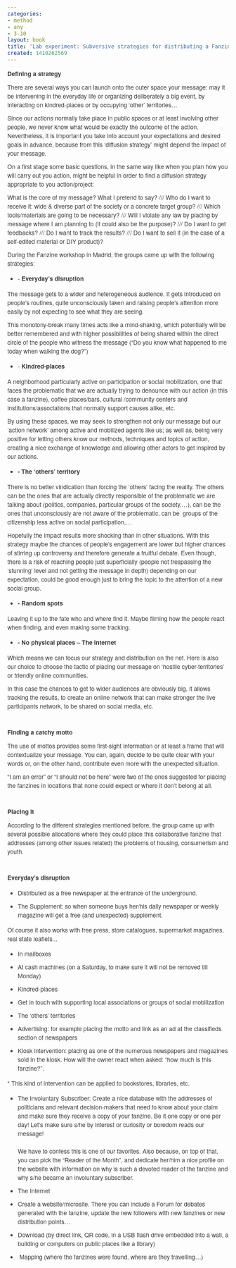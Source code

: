 ```yaml
---
categories:
- method
- any
- 3-10
layout: book
title: 'Lab experiment: Subversive strategies for distributing a Fanzine'
created: 1410262569
---
```

<p style="margin: 0px 0px 10px; padding: 0px; border: 0px; font-family: 'Helvetica Neue', Helvetica, Arial, sans-serif; line-height: 20px; font-size: 13.63636302947998px; vertical-align: baseline; color: rgb(59, 59, 59);"><strong>Defining a strategy</strong></p>
<p style="margin: 0px 0px 10px; padding: 0px; border: 0px; font-family: 'Helvetica Neue', Helvetica, Arial, sans-serif; line-height: 20px; font-size: 13.63636302947998px; vertical-align: baseline; color: rgb(59, 59, 59);">There are several ways you can launch onto the outer space your message: may it be intervening in the everyday life or organizing deliberately a big event, by interacting on kindred-places or by occupying ‘other’ territories…</p>
<p style="margin: 0px 0px 10px; padding: 0px; border: 0px; font-family: 'Helvetica Neue', Helvetica, Arial, sans-serif; line-height: 20px; font-size: 13.63636302947998px; vertical-align: baseline; color: rgb(59, 59, 59);">Since our actions normally take place in public spaces or at least involving other people, we never know what would be exactly the outcome of the action. Nevertheless, it is important you take into account your expectations and desired goals in advance, because from this ‘diffusion strategy’ might depend the impact of your message.</p>
<p style="margin: 0px 0px 10px; padding: 0px; border: 0px; font-family: 'Helvetica Neue', Helvetica, Arial, sans-serif; line-height: 20px; font-size: 13.63636302947998px; vertical-align: baseline; color: rgb(59, 59, 59);">On a first stage some basic questions, in the same way like when you plan how you will carry out you action, might be helpful in order to find a diffusion strategy appropriate to you action/project:</p>
<p style="margin: 0px 0px 10px; padding: 0px; border: 0px; font-family: 'Helvetica Neue', Helvetica, Arial, sans-serif; line-height: 20px; font-size: 13.63636302947998px; vertical-align: baseline; color: rgb(59, 59, 59);">What is the core of my message? What I pretend to say? /// Who do I want to receive it: wide &amp; diverse part of the society or a concrete target group? /// Which tools/materials are going to be necessary? /// Will I violate any law by placing by message where I am planning to (it could also be the purpose)? /// Do I want to get feedbacks? /// Do I want to track the results? /// Do I want to sell it (in the case of a self-edited material or DIY product)?</p>
<p style="margin: 0px 0px 10px; padding: 0px; border: 0px; font-family: 'Helvetica Neue', Helvetica, Arial, sans-serif; line-height: 20px; font-size: 13.63636302947998px; vertical-align: baseline; color: rgb(59, 59, 59);">During the Fanzine workshop in Madrid, the groups came up with the following strategies:</p>
<ul>
	<li style="margin: 0px 0px 10px; padding: 0px; border: 0px none; font-family: &quot;Helvetica Neue&quot;,Helvetica,Arial,sans-serif; line-height: 20px; font-size: 13.6364px; vertical-align: baseline; color: rgb(59, 59, 59);">-&nbsp;<strong style="margin: 0px; padding: 0px; border: 0px; font-family: inherit; font-style: inherit; font-variant: inherit; line-height: inherit; font-size: 13.63636302947998px; vertical-align: baseline;">Everyday’s disruption</strong></li>
</ul>
<p style="margin: 0px 0px 10px; padding: 0px; border: 0px; font-family: 'Helvetica Neue', Helvetica, Arial, sans-serif; line-height: 20px; font-size: 13.63636302947998px; vertical-align: baseline; color: rgb(59, 59, 59);">The message gets to a wider and heterogeneous audience. It gets introduced on people’s routines, quite unconsciously taken and raising people’s attention more easily by not expecting to see what they are seeing.</p>
<p style="margin: 0px 0px 10px; padding: 0px; border: 0px; font-family: 'Helvetica Neue', Helvetica, Arial, sans-serif; line-height: 20px; font-size: 13.63636302947998px; vertical-align: baseline; color: rgb(59, 59, 59);">This monotony-break many times acts like a mind-shaking, which potentially will be better remembered and with higher possibilities of being shared within the direct circle of the people who witness the message (“Do you know what happened to me today when walking the dog?”)</p>
<ul>
	<li style="margin: 0px 0px 10px; padding: 0px; border: 0px none; font-family: &quot;Helvetica Neue&quot;,Helvetica,Arial,sans-serif; line-height: 20px; font-size: 13.6364px; vertical-align: baseline; color: rgb(59, 59, 59);">-&nbsp;<strong style="margin: 0px; padding: 0px; border: 0px; font-family: inherit; font-style: inherit; font-variant: inherit; line-height: inherit; font-size: 13.63636302947998px; vertical-align: baseline;">Kindred-places&nbsp;</strong></li>
</ul>
<p style="margin: 0px 0px 10px; padding: 0px; border: 0px; font-family: 'Helvetica Neue', Helvetica, Arial, sans-serif; line-height: 20px; font-size: 13.63636302947998px; vertical-align: baseline; color: rgb(59, 59, 59);">A neighborhood particularly active on participation or social mobilization, one that faces the problematic that we are actually trying to denounce with our action (in this case a fanzine), coffee places/bars, cultural /community centers and institutions/associations that normally support causes alike, etc.</p>
<p style="margin: 0px 0px 10px; padding: 0px; border: 0px; font-family: 'Helvetica Neue', Helvetica, Arial, sans-serif; line-height: 20px; font-size: 13.63636302947998px; vertical-align: baseline; color: rgb(59, 59, 59);">By using these spaces, we may seek to strengthen not only our message but our ‘action network’ among active and mobilized agents like us; as well as, being very positive for letting others know our methods, techniques and topics of action, creating a nice exchange of knowledge and allowing other actors to get inspired by our actions.</p>
<ul>
	<li style="margin: 0px 0px 10px; padding: 0px; border: 0px none; font-family: &quot;Helvetica Neue&quot;,Helvetica,Arial,sans-serif; line-height: 20px; font-size: 13.6364px; vertical-align: baseline; color: rgb(59, 59, 59);"><strong style="margin: 0px; padding: 0px; border: 0px; font-family: inherit; font-style: inherit; font-variant: inherit; line-height: inherit; font-size: 13.63636302947998px; vertical-align: baseline;">- The ‘others’ territory</strong></li>
</ul>
<p style="margin: 0px 0px 10px; padding: 0px; border: 0px; font-family: 'Helvetica Neue', Helvetica, Arial, sans-serif; line-height: 20px; font-size: 13.63636302947998px; vertical-align: baseline; color: rgb(59, 59, 59);">There is no better vindication than forcing the ‘others’ facing the reality. The others can be the ones that are actually directly responsible of the problematic we are talking about (politics, companies, particular groups of the society,…), can be the ones that unconsciously are not aware of the problematic, can be &nbsp;groups of the citizenship less active on social participation,…</p>
<p style="margin: 0px 0px 10px; padding: 0px; border: 0px; font-family: 'Helvetica Neue', Helvetica, Arial, sans-serif; line-height: 20px; font-size: 13.63636302947998px; vertical-align: baseline; color: rgb(59, 59, 59);">Hopefully the impact results more shocking than in other situations. With this strategy maybe the chances of people’s engagement are lower but higher chances of stirring up controversy and therefore generate a fruitful debate. Even though, there is a risk of reaching people just superficially (people not trespassing the ‘stunning’ level and not getting the message in depth) depending on our expectation, could be good enough just to bring the topic to the attention of a new social group.</p>
<ul>
	<li style="margin: 0px 0px 10px; padding: 0px; border: 0px none; font-family: &quot;Helvetica Neue&quot;,Helvetica,Arial,sans-serif; line-height: 20px; font-size: 13.6364px; vertical-align: baseline; color: rgb(59, 59, 59);"><strong style="margin: 0px; padding: 0px; border: 0px; font-family: inherit; font-style: inherit; font-variant: inherit; line-height: inherit; font-size: 13.63636302947998px; vertical-align: baseline;">- Random spots</strong></li>
</ul>
<p style="margin: 0px 0px 10px; padding: 0px; border: 0px; font-family: 'Helvetica Neue', Helvetica, Arial, sans-serif; line-height: 20px; font-size: 13.63636302947998px; vertical-align: baseline; color: rgb(59, 59, 59);">Leaving it up to the fate who and where find it. Maybe filming how the people react when finding, and even making some tracking.</p>
<ul>
	<li style="margin: 0px 0px 10px; padding: 0px; border: 0px none; font-family: &quot;Helvetica Neue&quot;,Helvetica,Arial,sans-serif; line-height: 20px; font-size: 13.6364px; vertical-align: baseline; color: rgb(59, 59, 59);"><strong style="margin: 0px; padding: 0px; border: 0px; font-family: inherit; font-style: inherit; font-variant: inherit; line-height: inherit; font-size: 13.63636302947998px; vertical-align: baseline;">- No physical places – The Internet</strong></li>
</ul>
<p style="margin: 0px 0px 10px; padding: 0px; border: 0px; font-family: 'Helvetica Neue', Helvetica, Arial, sans-serif; line-height: 20px; font-size: 13.63636302947998px; vertical-align: baseline; color: rgb(59, 59, 59);">Which means we can focus our strategy and distribution on the net. Here is also our choice to choose the tactic of placing our message on ‘hostile cyber-territories’ or friendly online communities.</p>
<p style="margin: 0px 0px 10px; padding: 0px; border: 0px; font-family: 'Helvetica Neue', Helvetica, Arial, sans-serif; line-height: 20px; font-size: 13.63636302947998px; vertical-align: baseline; color: rgb(59, 59, 59);">In this case the chances to get to wider audiences are obviously big, it allows tracking the results, to create an online network that can make stronger the live participants network, to be shared on social media, etc.</p>
<p style="margin: 0px 0px 10px; padding: 0px; border: 0px; font-family: 'Helvetica Neue', Helvetica, Arial, sans-serif; line-height: 20px; font-size: 13.63636302947998px; vertical-align: baseline; color: rgb(59, 59, 59);">&nbsp;</p>
<p style="margin: 0px 0px 10px; padding: 0px; border: 0px; font-family: 'Helvetica Neue', Helvetica, Arial, sans-serif; line-height: 20px; font-size: 13.63636302947998px; vertical-align: baseline; color: rgb(59, 59, 59);"><strong style="margin: 0px; padding: 0px; border: 0px; font-family: inherit; font-style: inherit; font-variant: inherit; line-height: inherit; font-size: 13.63636302947998px; vertical-align: baseline;">Finding a catchy motto</strong><strong style="font-family: inherit; font-size: 13.63636302947998px; line-height: inherit; margin: 0px; padding: 0px; border: 0px; font-style: inherit; font-variant: inherit; vertical-align: baseline;">&nbsp;</strong></p>
<p style="margin: 0px 0px 10px; padding: 0px; border: 0px; font-family: 'Helvetica Neue', Helvetica, Arial, sans-serif; line-height: 20px; font-size: 13.63636302947998px; vertical-align: baseline; color: rgb(59, 59, 59);">The use of mottos provides some first-sight information or at least a frame that will contextualize your message. You can, again, decide to be quite clear with your words or, on the other hand, contribute even more with the unexpected situation.</p>
<p style="margin: 0px 0px 10px; padding: 0px; border: 0px; font-family: 'Helvetica Neue', Helvetica, Arial, sans-serif; line-height: 20px; font-size: 13.63636302947998px; vertical-align: baseline; color: rgb(59, 59, 59);">“I am an error” or “I should not be here” were two of the ones suggested for placing the fanzines in locations that none could expect or where it don’t belong at all.</p>
<p style="margin: 0px 0px 10px; padding: 0px; border: 0px; font-family: 'Helvetica Neue', Helvetica, Arial, sans-serif; line-height: 20px; font-size: 13.63636302947998px; vertical-align: baseline; color: rgb(59, 59, 59);">&nbsp;</p>
<p style="margin: 0px 0px 10px; padding: 0px; border: 0px; font-family: 'Helvetica Neue', Helvetica, Arial, sans-serif; line-height: 20px; font-size: 13.63636302947998px; vertical-align: baseline; color: rgb(59, 59, 59);"><b>Placing it</b></p>
<p style="margin: 0px 0px 10px; padding: 0px; border: 0px; font-family: 'Helvetica Neue', Helvetica, Arial, sans-serif; line-height: 20px; font-size: 13.63636302947998px; vertical-align: baseline; color: rgb(59, 59, 59);">According to the different strategies mentioned before, the group came up with several possible allocations where they could place this collaborative fanzine that addresses (among other issues related) the problems of housing, consumerism and youth.</p>
<p style="margin: 0px 0px 10px; padding: 0px; border: 0px; font-family: 'Helvetica Neue', Helvetica, Arial, sans-serif; line-height: 20px; font-size: 13.63636302947998px; vertical-align: baseline; color: rgb(59, 59, 59);">&nbsp;</p>
<p style="margin: 0px 0px 10px; padding: 0px; border: 0px; font-family: 'Helvetica Neue', Helvetica, Arial, sans-serif; line-height: 20px; font-size: 13.63636302947998px; vertical-align: baseline; color: rgb(59, 59, 59);"><strong style="font-size: 13.63636302947998px;">Everyday’s disruption</strong></p>
<ul>
	<li style="margin: 0px 0px 10px; padding: 0px; border: 0px; font-family: 'Helvetica Neue', Helvetica, Arial, sans-serif; line-height: 20px; font-size: 13.63636302947998px; vertical-align: baseline; color: rgb(59, 59, 59);"><span style="font-size: 13.63636302947998px;">Distributed as a free newspaper at the entrance of the underground.</span></li>
	<li style="margin: 0px 0px 10px; padding: 0px; border: 0px; font-family: 'Helvetica Neue', Helvetica, Arial, sans-serif; line-height: 20px; font-size: 13.63636302947998px; vertical-align: baseline; color: rgb(59, 59, 59);"><span style="font-size: 13.63636302947998px;">The Supplement: so when someone buys her/his daily newspaper or weekly magazine will get a free (and unexpected) supplement.</span></li>
</ul>
<p style="margin: 0px 0px 10px; padding: 0px; border: 0px; font-family: 'Helvetica Neue', Helvetica, Arial, sans-serif; line-height: 20px; font-size: 13.63636302947998px; vertical-align: baseline; color: rgb(59, 59, 59);">Of course it also works with free press, store catalogues, supermarket magazines, real state leaflets...</p>
<ul>
	<li style="margin: 0px 0px 10px; padding: 0px; border: 0px; font-family: 'Helvetica Neue', Helvetica, Arial, sans-serif; line-height: 20px; font-size: 13.63636302947998px; vertical-align: baseline; color: rgb(59, 59, 59);"><span style="font-size: 13.63636302947998px;">In mailboxes</span></li>
	<li style="margin: 0px 0px 10px; padding: 0px; border: 0px; font-family: 'Helvetica Neue', Helvetica, Arial, sans-serif; line-height: 20px; font-size: 13.63636302947998px; vertical-align: baseline; color: rgb(59, 59, 59);"><span style="font-size: 13.63636302947998px;">At cash machines (on a Saturday, to make sure it will not be removed till Monday)</span></li>
	<li style="margin: 0px 0px 10px; padding: 0px; border: 0px; font-family: 'Helvetica Neue', Helvetica, Arial, sans-serif; line-height: 20px; font-size: 13.63636302947998px; vertical-align: baseline; color: rgb(59, 59, 59);"><span style="font-size: 13.63636302947998px;">Kindred-places</span></li>
	<li style="margin: 0px 0px 10px; padding: 0px; border: 0px; font-family: 'Helvetica Neue', Helvetica, Arial, sans-serif; line-height: 20px; font-size: 13.63636302947998px; vertical-align: baseline; color: rgb(59, 59, 59);"><span style="font-size: 13.63636302947998px;">Get in touch with supporting local associations or groups of social mobilization</span></li>
	<li style="margin: 0px 0px 10px; padding: 0px; border: 0px; font-family: 'Helvetica Neue', Helvetica, Arial, sans-serif; line-height: 20px; font-size: 13.63636302947998px; vertical-align: baseline; color: rgb(59, 59, 59);"><span style="font-size: 13.63636302947998px;">The ‘others’ territories</span></li>
	<li style="margin: 0px 0px 10px; padding: 0px; border: 0px; font-family: 'Helvetica Neue', Helvetica, Arial, sans-serif; line-height: 20px; font-size: 13.63636302947998px; vertical-align: baseline; color: rgb(59, 59, 59);"><span style="font-size: 13.63636302947998px;">Advertising: for example placing the motto and link as an ad at the classifieds section of newspapers</span></li>
	<li style="margin: 0px 0px 10px; padding: 0px; border: 0px; font-family: 'Helvetica Neue', Helvetica, Arial, sans-serif; line-height: 20px; font-size: 13.63636302947998px; vertical-align: baseline; color: rgb(59, 59, 59);"><span style="font-size: 13.63636302947998px;">Kiosk intervention: placing as one of the numerous newspapers and magazines sold in the kiosk. How will the owner react when asked: “how much is this fanzine?”.</span></li>
</ul>
<p style="margin: 0px 0px 10px; padding: 0px; border: 0px; font-family: 'Helvetica Neue', Helvetica, Arial, sans-serif; line-height: 20px; font-size: 13.63636302947998px; vertical-align: baseline; color: rgb(59, 59, 59);">* This kind of intervention can be applied to bookstores, libraries, etc.</p>
<ul>
	<li style="margin: 0px 0px 10px; padding: 0px; border: 0px; font-family: 'Helvetica Neue', Helvetica, Arial, sans-serif; line-height: 20px; font-size: 13.63636302947998px; vertical-align: baseline; color: rgb(59, 59, 59);"><span style="font-size: 13.63636302947998px;">The Involuntary Subscriber: Create a nice database with the addresses of politicians and relevant decision-makers that need to know about your claim and make sure they receive a copy of your fanzine. Be it one copy or one per day! Let’s make sure s/he by interest or curiosity or boredom reads our message!</span><br>
		<br>
		<span style="font-size: 13.63636302947998px;">We have to confess this is one of our favorites. Also because, on top of that, you can pick the “Reader of the Month”, and dedicate her/him a nice profile on the website with information on why is such a devoted reader of the fanzine and why s/he became an involuntary subscriber.</span></li>
	<li style="margin: 0px 0px 10px; padding: 0px; border: 0px; font-family: 'Helvetica Neue', Helvetica, Arial, sans-serif; line-height: 20px; font-size: 13.63636302947998px; vertical-align: baseline; color: rgb(59, 59, 59);"><span style="font-size: 13.63636302947998px;">The Internet</span></li>
	<li style="margin: 0px 0px 10px; padding: 0px; border: 0px; font-family: 'Helvetica Neue', Helvetica, Arial, sans-serif; line-height: 20px; font-size: 13.63636302947998px; vertical-align: baseline; color: rgb(59, 59, 59);"><span style="font-size: 13.63636302947998px;">Create a website/microsite. There you can include a Forum for debates generated with the fanzine, update the new followers with new fanzines or new distribution points…</span></li>
	<li style="margin: 0px 0px 10px; padding: 0px; border: 0px; font-family: 'Helvetica Neue', Helvetica, Arial, sans-serif; line-height: 20px; font-size: 13.63636302947998px; vertical-align: baseline; color: rgb(59, 59, 59);"><span style="font-size: 13.63636302947998px;">Download (by direct link, QR code, in a USB flash drive embedded into a wall, a building or computers on public places like a library)</span></li>
	<li style="margin: 0px 0px 10px; padding: 0px; border: 0px; font-family: 'Helvetica Neue', Helvetica, Arial, sans-serif; line-height: 20px; font-size: 13.63636302947998px; vertical-align: baseline; color: rgb(59, 59, 59);"><span style="font-size: 13.63636302947998px;">&nbsp;Mapping (where the fanzines were found, where are they travelling…)</span></li>
</ul>
